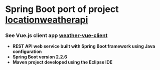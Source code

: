 # Spring Boot port of project [locationweatherapi](https://github.com/UniquelySimilar/locationweatherapi) #
### See Vue.js client app [weather-vue-client](https://github.com/UniquelySimilar/weather-vue-client)
* **REST API web service built with Spring Boot framework using Java configuration**
* **Spring Boot version 2.2.6**
* **Maven project developed using the Eclipse IDE**